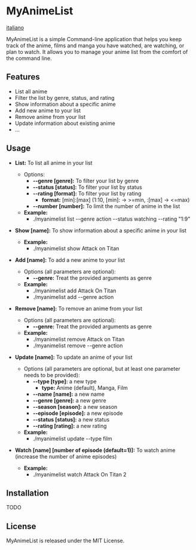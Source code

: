 # MyAnimeList

[italiano](README.it.md)

MyAnimeList is a simple Command-line application that helps you keep track of the anime, films and manga you have
watched, are watching, or plan to watch. It allows you to manage your anime list from the comfort of the command line.

## Features

- List all anime
- Filter the list by genre, status, and rating
- Show information about a specific anime
- Add new anime to your list
- Remove anime from your list
- Update information about existing anime
- ...

## Usage

- **List:** To list all anime in your list
    - Options:
        - **--genre [genre]:** To filter your list by genre
        - **--status [status]:** To filter your list by status
        - **--rating [format]:** To filter your list by rating
            - **format:** [min]:[max] (1:10, [min]: -> >=min, :[max] -> <=max)
        - **--number [number]:** To limit the number of anime in the list
    - **Example:**
        - ./myanimelist list --genre action --status watching --rating "1:9"

- **Show [name]:** To show information about a specific anime in your list
    - **Example:**
        - ./myanimelist show Attack on Titan

- **Add [name]:** To add a new anime to your list
    - Options (all parameters are optional):
        - **--genre:** Treat the provided arguments as genre
    - **Example:**
        - ./myanimelist add Attack On Titan
        - ./myanimelist add --genre action

- **Remove [name]:** To remove an anime from your list
    - Options (all parameters are optional):
        - **--genre:** Treat the provided arguments as genre
    - **Example:**
        - ./myanimelist remove Attack on Titan
        - ./myanimelist remove --genre action

- **Update [name]:** To update an anime of your list
    - Options (all parameters are optional, but at least one parameter needs to be provided):
        - **--type [type]:** a new type
            - **type:** Anime (default), Manga, Film
        - **--name [name]:** a new name
        - **--genre [genre]:** a new genre
        - **--season [season]:** a new season
        - **--episode [episode]:** a new episode
        - **--status [status]:** a new status
        - **--rating [rating]:** a new rating
    - **Example:**
        - ./myanimelist update --type film

- **Watch [name] [number of episode (default=1)]:** To watch anime (increase the number of anime episodes)
    - **Example:**
        - ./myanimelist watch Attack On Titan 2

## Installation

TODO

## License

MyAnimeList is released under the MIT License.